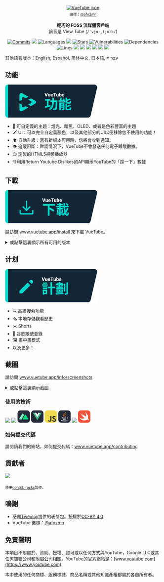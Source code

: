 <p align="center">
  <a href="https://vuetube.app/">
    <img src="https://cdn.discordapp.com/attachments/751596360108605500/980418672331988992/VueTube_Dark.svg" alt="VueTube icon" width="500"/>
  </a>
  </br>
  <sub>徽標：<a href="https://github.com/afnzmn">@afnzmn</a></sub>
  </br>
  </br>
<strong>輕巧的 FOSS 流媒體客戶端</strong>
</br>
讀音是 View Tube (<code>/ˈvjuːˌtjuːb/</code>)
</p>

<p align="center">
  <a href="https://github.com/VueTubeApp/VueTube/commits/main"><img src="https://img.shields.io/github/commit-activity/m/VueTubeApp/VueTube?label=Commits" alt="Commits"></img></a>
  <a href="https://github.com/VueTubeApp/VueTube/issues" alt="Issues"><img src="https://img.shields.io/github/issues/VueTubeApp/VueTube"></img></a>
  <a><img src="https://img.shields.io/github/languages/count/VueTubeApp/VueTube" alt="Languages"></img></a>
  <a href="https://github.com/VueTubeApp/VueTube/blob/main/LICENSE" alt="License"><img src="https://img.shields.io/github/license/VueTubeApp/VueTube"></img></a>
  <a><img src="https://img.shields.io/github/stars/VueTubeApp/VueTube" alt="Stars"></img></a>
  <a><img src="https://img.shields.io/snyk/vulnerabilities/github/VueTubeApp/VueTube" alt="Vulnerabilities"></img></a>
  <a><img src="https://img.shields.io/librariesio/github/VueTubeApp/VueTube" alt="Dependencies"></img></a>
  <a><img src="https://img.shields.io/tokei/lines/github/VueTubeApp/VueTube" alt="Lines"></img></a>
  <a href="https://github.com/VueTubeApp/VueTube/actions/workflows/ci.yml" alt="CI"><img src="https://github.com/VueTubeApp/VueTube/actions/workflows/ci.yml/badge.svg"></img></a>
  <a href="https://vuetube.app" alt="Website"><img src="https://img.shields.io/website?down_message=offline&up_message=online&url=https%3A%2F%2Fvuetube.app"></img></a>
  <a href="https://reddit.com/r/vuetube" alt="Reddit"><img src="https://img.shields.io/reddit/subreddit-subscribers/vuetube?label=r%2FVuetube&logo=reddit&logoColor=white"></img></a>
  <a href="https://t.me/VueTube" alt="Telegram"><img src="https://img.shields.io/endpoint?color=neon&style=flat&url=https%3A%2F%2Ftg.sumanjay.workers.dev%2Fvuetube"></img></a>
  <a href="https://discord.gg/7P8KJrdd5W" alt="Discord"><img src="https://img.shields.io/discord/946587366242533377?label=Discord&style=flat&logo=discord&logoColor=white"></img></a>
  <a href="https://twitter.com/VueTubeApp" alt="Twitter"><img src="https://img.shields.io/twitter/follow/VueTubeApp?label=Follow&style=flat&logo=twitter"></img></a>
</p>

其他語言版本：[English,](readme.md) [Español,](readme.es.md) [简体中文,](readme.zh-hans.md) [日本語,](readme.ja.md) [עִברִית](readme.he.md)

## 功能

<img src="./resources/readme-zh-hant/Features.zh-hant.svg" alt="VueTube icon" width="300"/>

- 🎨 可自定義的主題：燈光、暗黑、OLED、或者是色彩豐富的主題
- 🖌️ UI：可以完全自定義顏色，以及其他部分的UI以便移除您不使用的功能！
- ⬆️ 自動升級：當有新版本可用時，您將會收到通知。
- 👁️ 追蹤阻斷：默認情況下，VueTube不會發送任何電子跟蹤數據。
- 📺 定製的HTML5視頻播放器
- 👎利用Return Youtube Dislikes的API顯示YouTube的「踩一下」數據

## 下載

<img src="./resources/readme-zh-hant/Install.zh-hant.svg" alt="VueTube icon" width="300"/>

請訪問 www.vuetube.app/install 來下載 VueTube。

<details>
  <summary>或點擊這裏顯示所有可用的版本</summary>
<br />

### Android
| <a href=https://nightly.link/VueTubeApp/VueTube/workflows/ci/main/android.zip><img id="im" width="200" src=./resources/getunstable.png></a>  | <a href=https://cdn.discordapp.com/attachments/946910031562027029/972164599816273930/VueTube-Canary-May-6-2022.apk><img id="im" width="200" src=./resources/getcanary.png></a> | <a href=https://vuetube.app/install><img id="im" width="200" src=./resources/getstable.png></a>  |
| ------------- | ------------- |  ------------- |
| 有最新的功能，並且經常有可升級的版本。不過bug更常見。 | 比stable的板本有更新的功能，而且比unstable更穩定。不過還是會遇見錯誤的。 | 因為VueTube未完成開發階段，暫時無法下載Stable版本 |
  

### iOS
| <a href=https://nightly.link/VueTubeApp/VueTube/workflows/ci/main/iOS.zip><img id="im" width="200" src=./resources/getunstable.png></a>  | <a href=https://cdn.discordapp.com/attachments/949908267855921163/972164558930198528/VueTube-Canary-May-6-2022.ipa><img id="im" width="200" src=./resources/getcanary.png></a> | <a href=https://vuetube.app/install><img id="im" width="200" src=./resources/getstable.png></a>  |
| ------------- | ------------- |  ------------- |
| 有最新的功能，並且經常有可升級的版本。不過bug更常見。 | 比stable的板本有更新的功能，而且比unstable更穩定。不過還是會遇見錯誤的。 | 因為VueTube未完成開發階段，暫時無法下載Stable版本 |
  
</details>

## 计划

<img src="./resources/readme-zh-hant/Plans.zh-hant.svg" alt="VueTube icon" width="300"/>

- 🔍 高級搜索功能
- 🗞️ 本地存儲觀看歷史
- ✂️ Shorts
- 🧑 谷歌賬號登錄
- 🖼️ 畫中畫模式
- 以及更多！

## 截圖

請訪問 www.vuetube.app/info/screenshots

<details>
  <summary> 或點擊這裏顯示截圖  </summary>
<br />
  
<img src="https://vuetube.app/wtch.png" width="400">
<img src="https://vuetube.app/stng.png" width="400">
<img src="https://vuetube.app/srch.png" width="400">
     
</details>

### 使用的技術

<a href="https://capacitorjs.com/solution/vue"><img src="https://cdn.discordapp.com/attachments/953538236716814356/955694368742834176/Capacitator-Dark.svg" height=40/></a> <a href="https://vuetifyjs.com/"><img src="https://cdn.discordapp.com/attachments/810799100940255260/973719873467342908/Vuetify-Dark.svg" height=40/></a> <a href="https://nuxtjs.org/"><img src="https://github.com/tandpfun/skill-icons/raw/main/icons/NuxtJS-Dark.svg" height=40/></a> <a href="https://vuejs.org/"><img src="https://github.com/tandpfun/skill-icons/raw/main/icons/VueJS-Dark.svg" height=40/></a> <a href="https://javascript.com/"><img src="https://github.com/tandpfun/skill-icons/raw/main/icons/JavaScript.svg" height=40/></a> <a href="https://java.com/"><img src="https://github.com/tandpfun/skill-icons/raw/main/icons/Java-Dark.svg" height=40/></a> <a href="https://gradle.com/"><img src="https://cdn.discordapp.com/attachments/810799100940255260/955691550560636958/Gradle.svg" height=40/></a> <a href="https://developer.apple.com/swift/"><img src="https://github.com/tandpfun/skill-icons/raw/main/icons/Swift.svg" height=40/></a>

### 如何提交代碼

請閱讀我們的網站，如何提交代碼：www.vuetube.app/contributing

## 貢獻者 

<a href="https://github.com/VueTubeApp/VueTube/graphs/contributors">
  <img src="https://contrib.rocks/image?repo=VueTubeApp/VueTube" />
</a>

<sub>使用[contrib.rocks](https://contrib.rocks)製作。</sub>

## 鳴謝 

- 感謝[Twemoji](https://twemoji.twitter.com/)提供的表情包。授權於[CC-BY 4.0](https://creativecommons.org/licenses/by/4.0/)
- VueTube 徽標：[@afnzmn](https://github.com/afnzmn)

## 免責聲明

本項目不附屬於、資助、授權、認可或以任何方式與YouTube，Google LLC或其任何關聯公司和附屬公司相關。YouTube的官方網站是：[www.youtube.com](https://www.youtube.com).

本中使用的任何商標、服務標誌、商品名稱或其他知識產權都屬於各自所有者。
